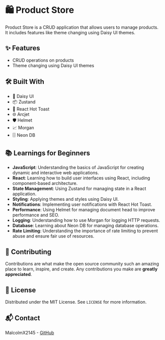 # 🛍️ Product Store

Product Store is a CRUD application that allows users to manage products. It includes features like theme changing using Daisy UI themes.

## ✨ Features

- CRUD operations on products
- Theme changing using Daisy UI themes

## 🛠️ Built With

- 📝 Daisy UI
- 📦 Zustand
- 🔔 React Hot Toast
- 🌐 Arcjet
- 🛡️ Helmet
- 📈 Morgan
- 🗄️ Neon DB

## 📚 Learnings for Beginners

- **JavaScript**: Understanding the basics of JavaScript for creating dynamic and interactive web applications.
- **React**: Learning how to build user interfaces using React, including component-based architecture.
- **State Management**: Using Zustand for managing state in a React application.
- **Styling**: Applying themes and styles using Daisy UI.
- **Notifications**: Implementing user notifications with React Hot Toast.
- **Performance**: Using Helmet for managing document head to improve performance and SEO.
- **Logging**: Understanding how to use Morgan for logging HTTP requests.
- **Database**: Learning about Neon DB for managing database operations.
- **Rate Limiting**: Understanding the importance of rate limiting to prevent abuse and ensure fair use of resources.

## 🤝 Contributing

Contributions are what make the open source community such an amazing place to learn, inspire, and create. Any contributions you make are **greatly appreciated**.

## 📄 License

Distributed under the MIT License. See `LICENSE` for more information.

## 📬 Contact

MalcolmX2145 - [GitHub](https://github.com/MalcolmX2145)